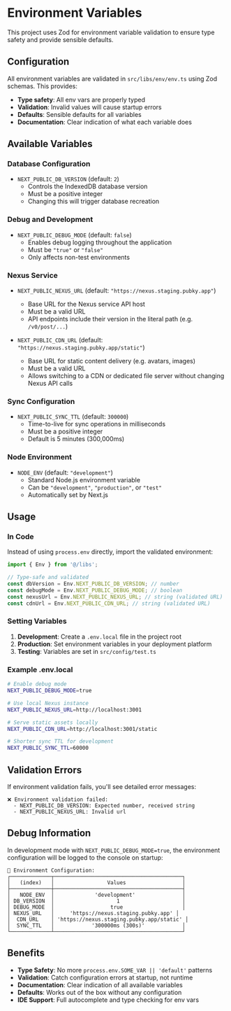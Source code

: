# Environment Variables

This project uses Zod for environment variable validation to ensure type safety and provide sensible defaults.

## Configuration

All environment variables are validated in `src/libs/env/env.ts` using Zod schemas. This provides:

- **Type safety**: All env vars are properly typed
- **Validation**: Invalid values will cause startup errors
- **Defaults**: Sensible defaults for all variables
- **Documentation**: Clear indication of what each variable does

## Available Variables

### Database Configuration

- `NEXT_PUBLIC_DB_VERSION` (default: `2`)
  - Controls the IndexedDB database version
  - Must be a positive integer
  - Changing this will trigger database recreation

### Debug and Development

- `NEXT_PUBLIC_DEBUG_MODE` (default: `false`)
  - Enables debug logging throughout the application
  - Must be `"true"` or `"false"`
  - Only affects non-test environments

### Nexus Service

- `NEXT_PUBLIC_NEXUS_URL` (default: `"https://nexus.staging.pubky.app"`)
  - Base URL for the Nexus service API host
  - Must be a valid URL
  - API endpoints include their version in the literal path (e.g. `/v0/post/...`)

- `NEXT_PUBLIC_CDN_URL` (default: `"https://nexus.staging.pubky.app/static"`)
  - Base URL for static content delivery (e.g. avatars, images)
  - Must be a valid URL
  - Allows switching to a CDN or dedicated file server without changing Nexus API calls

### Sync Configuration

- `NEXT_PUBLIC_SYNC_TTL` (default: `300000`)
  - Time-to-live for sync operations in milliseconds
  - Must be a positive integer
  - Default is 5 minutes (300,000ms)

### Node Environment

- `NODE_ENV` (default: `"development"`)
  - Standard Node.js environment variable
  - Can be `"development"`, `"production"`, or `"test"`
  - Automatically set by Next.js

## Usage

### In Code

Instead of using `process.env` directly, import the validated environment:

```typescript
import { Env } from '@/libs';

// Type-safe and validated
const dbVersion = Env.NEXT_PUBLIC_DB_VERSION; // number
const debugMode = Env.NEXT_PUBLIC_DEBUG_MODE; // boolean
const nexusUrl = Env.NEXT_PUBLIC_NEXUS_URL; // string (validated URL)
const cdnUrl = Env.NEXT_PUBLIC_CDN_URL; // string (validated URL)
```

### Setting Variables

1. **Development**: Create a `.env.local` file in the project root
2. **Production**: Set environment variables in your deployment platform
3. **Testing**: Variables are set in `src/config/test.ts`

### Example .env.local

```bash
# Enable debug mode
NEXT_PUBLIC_DEBUG_MODE=true

# Use local Nexus instance
NEXT_PUBLIC_NEXUS_URL=http://localhost:3001

# Serve static assets locally
NEXT_PUBLIC_CDN_URL=http://localhost:3001/static

# Shorter sync TTL for development
NEXT_PUBLIC_SYNC_TTL=60000
```

## Validation Errors

If environment validation fails, you'll see detailed error messages:

```
❌ Environment validation failed:
  - NEXT_PUBLIC_DB_VERSION: Expected number, received string
  - NEXT_PUBLIC_NEXUS_URL: Invalid url
```

## Debug Information

In development mode with `NEXT_PUBLIC_DEBUG_MODE=true`, the environment configuration will be logged to the console on startup:

```
🔧 Environment Configuration:
┌─────────────┬─────────────────────────────────────────┐
│   (index)   │                 Values                  │
├─────────────┼─────────────────────────────────────────┤
│   NODE_ENV  │             'development'               │
│ DB_VERSION  │                    1                    │
│ DEBUG_MODE  │                  true                   │
│ NEXUS_URL   │     'https://nexus.staging.pubky.app' │
│  CDN_URL    │ 'https://nexus.staging.pubky.app/static' │
│  SYNC_TTL   │            '300000ms (300s)'            │
└─────────────┴─────────────────────────────────────────┘
```

## Benefits

- **Type Safety**: No more `process.env.SOME_VAR || 'default'` patterns
- **Validation**: Catch configuration errors at startup, not runtime
- **Documentation**: Clear indication of all available variables
- **Defaults**: Works out of the box without any configuration
- **IDE Support**: Full autocomplete and type checking for env vars
